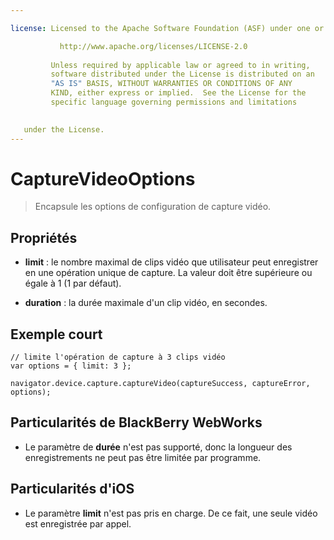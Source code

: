 ```yaml
---

license: Licensed to the Apache Software Foundation (ASF) under one or more contributor license agreements. See the NOTICE file distributed with this work for additional information regarding copyright ownership. The ASF licenses this file to you under the Apache License, Version 2.0 (the "License"); you may not use this file except in compliance with the License. You may obtain a copy of the License at

           http://www.apache.org/licenses/LICENSE-2.0
    
         Unless required by applicable law or agreed to in writing,
         software distributed under the License is distributed on an
         "AS IS" BASIS, WITHOUT WARRANTIES OR CONDITIONS OF ANY
         KIND, either express or implied.  See the License for the
         specific language governing permissions and limitations
    

   under the License.
---
```


# CaptureVideoOptions

> Encapsule les options de configuration de capture vidéo.

## Propriétés

*   **limit** : le nombre maximal de clips vidéo que utilisateur peut enregistrer en une opération unique de capture. La valeur doit être supérieure ou égale à 1 (1 par défaut).

*   **duration** : la durée maximale d'un clip vidéo, en secondes.

## Exemple court

    // limite l'opération de capture à 3 clips vidéo
    var options = { limit: 3 };
    
    navigator.device.capture.captureVideo(captureSuccess, captureError, options);
    

## Particularités de BlackBerry WebWorks

*   Le paramètre de **durée** n'est pas supporté, donc la longueur des enregistrements ne peut pas être limitée par programme.

## Particularités d'iOS

*   Le paramètre **limit** n'est pas pris en charge. De ce fait, une seule vidéo est enregistrée par appel.